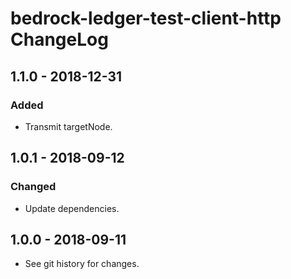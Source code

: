 # bedrock-ledger-test-client-http ChangeLog

## 1.1.0 - 2018-12-31

### Added
- Transmit targetNode.

## 1.0.1 - 2018-09-12

### Changed
- Update dependencies.

## 1.0.0 - 2018-09-11

- See git history for changes.
